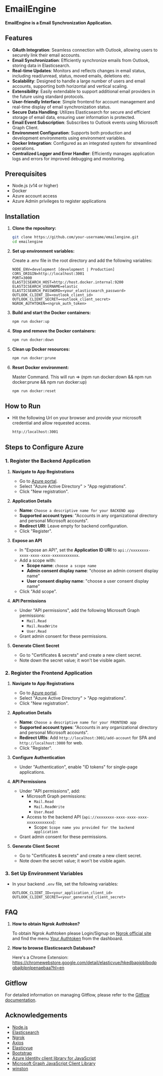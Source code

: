 # EmailEngine
#### EmailEngine is a Email Synchronization Application.

## Features

- **OAuth Integration**: Seamless connection with Outlook, allowing users to securely link their email accounts.
- **Email Synchronization**: Efficiently synchronize emails from Outlook, storing data in Elasticsearch.
- **Real-time Updates**: Monitors and reflects changes in email status, including read/unread, status, moved emails, deletions etc.
- **Scalability**: Designed to handle a large number of users and email accounts, supporting both horizontal and vertical scaling.
- **Extensibility**: Easily extendable to support additional email providers in the future using standard protocols.
- **User-friendly Interface**: Simple frontend for account management and real-time display of email synchronization status.
- **Secure Data Handling**: Utilizes Elasticsearch for secure and efficient storage of email data, ensuring user information is protected.
- **Email Event Subscription**: Subscribes to Outlook events using Microsoft Graph Client.
- **Environment Configuration**: Supports both production and development environments using environment variables.
- **Docker Integration**: Configured as an integrated system for streamlined operations.
- **Centralized Logger and Error Handler**: Efficiently manages application logs and errors for improved debugging and monitoring.

## Prerequisites
- Node.js (v14 or higher)
- Docker
- Azure account access
- Azure Admin privileges to register applications

## Installation
    
1. **Clone the repository:**

    ```bash
    git clone https://github.com/your-username/emailengine.git
    cd emailengine
    ```

2. **Set up environment variables:**

    Create a .env file in the root directory and add the following variables:

    ```env
    NODE_ENV=development [development | Production]
    CORS_ORIGIN=http://localhost:3001
    PORT=3000
    ELASTICSEARCH_HOST=http://host.docker.internal:9200
    ELASTICSEARCH_USERNAME=elastic
    ELASTICSEARCH_PASSWORD=<your_elasticsearch_password>
    OUTLOOK_CLIENT_ID=<outlook_client_id>
    OUTLOOK_CLIENT_SECRET=<outlook_client_secret>
    NGROK_AUTHTOKEN=<ngrok_auth_token>
    ```

3. **Build and start the Docker containers:**

    ```bash
    npm run docker:up
    ```

4. **Stop and remove the Docker containers:**

    ```bash
    npm run docker:down
    ```

5. **Clean up Docker resources:**

    ```bash
    npm run docker:prune
    ```

6. **Reset Docker environment:** 

    Master Command. This will run => (npm run docker:down && npm run docker:prune && npm run docker:up)

    ```bash
    npm run docker:reset
    ```

## How to Run

- Hit the following Url on your browser and provide your microsoft credential and allow requested access.

    ```bash
    http://localhost:3001
    ```

## Steps to Configure Azure

### 1. Register the Backend Application

1. **Navigate to App Registrations**
   - Go to [Azure portal](https://portal.azure.com/).
   - Select "Azure Active Directory" > "App registrations".
   - Click "New registration".

2. **Application Details**
   - **Name**: `Choose a descriptive name for your BACKEND app`
   - **Supported account types**: "Accounts in any organizational directory and personal Microsoft accounts".
   - **Redirect URI**: Leave empty for backend configuration.
   - Click "Register".

3. **Expose an API**
   - In "Expose an API", set the **Application ID URI** to `api://xxxxxxxx-xxxx-xxxx-xxxx-xxxxxxxxxxxx`.
   - Add a scope with:
     - **Scope name**: `choose a scope name`
     - **Admin consent display name**: "choose an admin consent display name"
     - **User consent display name**: "choose a user consent display name"
   - Click "Add scope".

4. **API Permissions**
   - Under "API permissions", add the following Microsoft Graph permissions:
     - `Mail.Read`
     - `Mail.ReadWrite`
     - `User.Read`
   - Grant admin consent for these permissions.

5. **Generate Client Secret**
   - Go to "Certificates & secrets" and create a new client secret.
   - Note down the secret value; it won't be visible again.

### 2. Register the Frontend Application

1. **Navigate to App Registrations**
   - Go to [Azure portal](https://portal.azure.com/).
   - Select "Azure Active Directory" > "App registrations".
   - Click "New registration".

2. **Application Details**
   - **Name**: `Choose a descriptive name for your FRONTEND app`
   - **Supported account types**: "Accounts in any organizational directory and personal Microsoft accounts".
   - **Redirect URIs**: Add `http://localhost:3001/add-account` for SPA and `http://localhost:3000` for web.
   - Click "Register".

3. **Configure Authentication**
   - Under "Authentication", enable "ID tokens" for single-page applications.

4. **API Permissions**
   - Under "API permissions", add:
     - Microsoft Graph permissions:
       - `Mail.Read`
       - `Mail.ReadWrite`
       - `User.Read`
     - Access to the backend API (`api://xxxxxxxx-xxxx-xxxx-xxxx-xxxxxxxxxxxx`):
       - Scope: `Scope name you provided for the backend application`
   - Grant admin consent for these permissions.

5. **Generate Client Secret**
   - Go to "Certificates & secrets" and create a new client secret.
   - Note down the secret value; it won't be visible again.

### 3. Set Up Environment Variables

- In your backend `.env` file, set the following variables:
     ```env
     OUTLOOK_CLIENT_ID=<your_application_client_id>
     OUTLOOK_CLIENT_SECRET=<your_generated_client_secret>
     ```

## FAQ

1. **How to obtain Ngrok Authtoken?**

    To obtain Ngrok Authtoken please Login/Signup on [Ngrok official site](https://ngrok.com/) and find the menu [Your Authtoken](https://dashboard.ngrok.com/get-started/your-authtoken) from the dashboard.

2. **How to browse Elasticsearch Database?**

   Here's a Chrome Extension: https://chromewebstore.google.com/detail/elasticvue/hkedbapjpblbodpgbajblpnlpenaebaa?hl=en

 
## Gitflow
   For detailed information on managing Gitflow, please refer to the [Gitflow documentation](https://github.com/biswajitpanday/EmailEngine/blob/main/gitflow.md).

## Acknowledgements
- [Node.js](https://nodejs.org/en)
- [Elasticsearch](https://www.elastic.co/elasticsearch)
- [Ngrok](https://ngrok.com/)
- [Axios](https://axios-http.com/)
- [Elasticvue](https://chromewebstore.google.com/detail/elasticvue/hkedbapjpblbodpgbajblpnlpenaebaa?hl=en)
- [Bootstrap](https://getbootstrap.com/)
- [Azure Identity client library for JavaScript](https://www.npmjs.com/package/@azure/identity)
- [Microsoft Graph JavaScript Client Library](https://www.npmjs.com/package/@microsoft/microsoft-graph-client)
- [winston](https://www.npmjs.com/package/winston)
